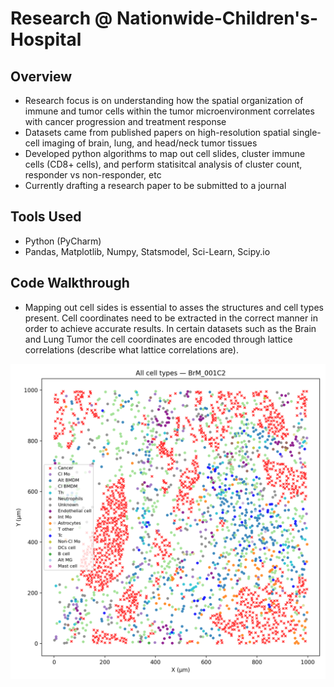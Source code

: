 # Research @ Nationwide-Children's-Hospital
## Overview
- Research focus is on understanding how the spatial organization of immune and tumor cells within the tumor microenvironment correlates with cancer progression and treatment response
- Datasets came from published papers on high-resolution spatial single-cell imaging of brain, lung, and head/neck tumor tissues
- Developed python algorithms to map out cell slides, cluster immune cells (CD8+ cells), and perform statisitcal analysis of cluster count, responder vs non-responder, etc
- Currently drafting a research paper to be submitted to a journal

## Tools Used
- Python (PyCharm)
- Pandas, Matplotlib, Numpy, Statsmodel, Sci-Learn, Scipy.io
 
## Code Walkthrough

- Mapping out cell sides is essential to asses the structures and cell types present. Cell coordinates need to be extracted in the correct manner in order to achieve accurate results. In certain datasets such as the Brain and Lung Tumor the cell coordinates are encoded through lattice correlations (describe what lattice correlations are).

![Slide Cell Map](BrM_001C2_allcells.png)
